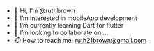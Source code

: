 - 👋 Hi, I’m @ruthbrown
- 👀 I’m interested in mobileApp development
- 🌱 I’m currently learning Dart for flutter
- 💞️ I’m looking to collaborate on ...
- 📫 How to reach me: ruth21brown@gmail.com

<!---
ruthbrown7/ruthbrown7 is a ✨ special ✨ repository because its `README.md` (this file) appears on your GitHub profile.
You can click the Preview link to take a look at your changes.
--->
